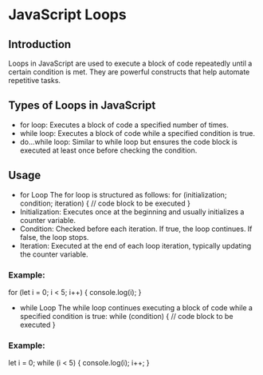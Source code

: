 # JavaScript Loops
## Introduction
Loops in JavaScript are used to execute a block of code repeatedly until a certain condition is met. They are powerful constructs that help automate repetitive tasks.

## Types of Loops in JavaScript
* for loop: Executes a block of code a specified number of times.
* while loop: Executes a block of code while a specified condition is true.
* do...while loop: Similar to while loop but ensures the code block is executed at least once before checking the condition.
## Usage
* for Loop
The for loop is structured as follows:
for (initialization; condition; iteration) {
  // code block to be executed
  }
* Initialization: Executes once at the beginning and usually initializes a counter variable.
* Condition: Checked before each iteration. If true, the loop continues. If false, the loop stops.
* Iteration: Executed at the end of each loop iteration, typically updating the counter variable.
### Example:
for (let i = 0; i < 5; i++) {
  console.log(i);
  }
* while Loop
The while loop continues executing a block of code while a specified condition is true:
while (condition) {
  // code block to be executed
  }
### Example:
let i = 0;
while (i < 5) {
  console.log(i);
    i++;
	}

